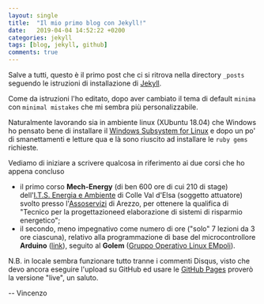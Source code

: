 ```yaml
---
layout: single
title:  "Il mio primo blog con Jekyll!"
date:   2019-04-04 14:52:22 +0200
categories: jekyll
tags: [blog, jekyll, github]
comments: true
---
```

Salve a tutti,
questo è il primo post che ci si ritrova nella directory `_posts` seguendo le istruzioni di installazione di [Jekyll](https://jekyllrb.com/docs/home).

Come da istruzioni l'ho editato, dopo aver cambiato il tema di default `minima` con `minimal mistakes` che mi sembra più personalizzabile.

Naturalmente lavorando sia in ambiente linux (XUbuntu 18.04) che Windows ho pensato bene di installare il [Windows Subsystem for Linux](https://docs.microsoft.com/en-us/windows/wsl/about) e dopo un po' di smanettamenti e letture qua e là sono riuscito ad installare le  `ruby gems` richieste.

Vediamo di iniziare a scrivere qualcosa in riferimento ai due corsi che ho appena concluso
  - il primo corso **Mech-Energy** (di ben 600 ore di cui 210 di stage) dell'[I.T.S. Energia e Ambiente](http://www.its-energiaeambiente.it/it/progetti-toscana-its-energia-ambiente/item/87-progetto-mech-energy) di Colle Val d'Elsa (soggetto attuatore) svolto presso l'[Assoservizi](http://assoservizisrl.it/) di Arezzo, per ottenere la qualifica di "Tecnico per la progettazioneed elaborazione di sistemi di risparmio energetico";
  - il secondo, meno impegnativo come numero di ore ("solo" 7 lezioni da 3 ore ciascuna), relativo alla programmazione di base del microcontrollore **Arduino** ([link](https://golem.linux.it/wiki/Corso_Golem_2019)), seguito al **Golem** ([Gruppo Operativo Linux EMpoli](https://golem.linux.it/wiki/Chi_siamo)).

  N.B. in locale sembra funzionare tutto tranne i commenti Disqus, visto che devo ancora eseguire l'upload su GitHub ed usare le [GitHub Pages](https://help.github.com/en/articles/about-github-pages-and-jekyll) proverò la versione "live", un saluto.

  --
  Vincenzo



